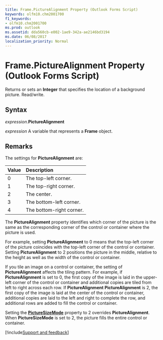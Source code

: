 ```yaml
---
title: Frame.PictureAlignment Property (Outlook Forms Script)
keywords: olfm10.chm2001700
f1_keywords:
- olfm10.chm2001700
ms.prod: outlook
ms.assetid: dda560cb-e002-1ae9-342a-ae2146bd3194
ms.date: 06/08/2017
localization_priority: Normal
---
```



# Frame.PictureAlignment Property (Outlook Forms Script)

Returns or sets an  **Integer** that specifies the location of a background picture. Read/write.


## Syntax

_expression_.**PictureAlignment**

_expression_ A variable that represents a  **Frame** object.


## Remarks

The settings for  **PictureAlignment** are:



|Value|Description|
|:-----|:-----|
|0|The top-left corner.|
|1|The top-right corner.|
|2|The center.|
|3|The bottom-left corner.|
|4|The bottom-right corner.|

The  **PictureAlignment** property identifies which corner of the picture is the same as the corresponding corner of the control or container where the picture is used.

For example, setting  **PictureAlignment** to 0 means that the top-left corner of the picture coincides with the top-left corner of the control or container. Setting **PictureAlignment** to 2 positions the picture in the middle, relative to the height as well as the width of the control or container.

If you tile an image on a control or container, the setting of  **PictureAlignment** affects the tiling pattern. For example, if **PictureAlignment** is set to 0, the first copy of the image is laid in the upper-left corner of the control or container and additional copies are tiled from left to right across each row. If **PictureAlignment** **PictureAlignment** is 2, the first copy of the image is laid at the center of the control or container, additional copies are laid to the left and right to complete the row, and additional rows are added to fill the control or container.

Setting the  **[PictureSizeMode](Outlook.frame.picturesizemode.md)** property to 2 overrides **PictureAlignment**. When  **PictureSizeMode** is set to 2, the picture fills the entire control or container.

[!include[Support and feedback](~/includes/feedback-boilerplate.md)]